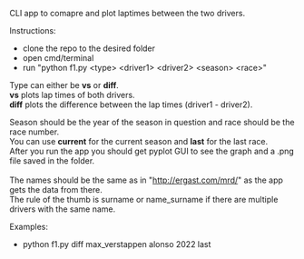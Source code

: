 CLI app to comapre and plot laptimes between the two drivers.

Instructions:
- clone the repo to the desired folder <br>
- open cmd/terminal <br>
- run "python f1.py \<type\> \<driver1\> \<driver2\> \<season\> \<race\>" <br>

Type can either be **vs** or **diff**. <br>
**vs** plots lap times of both drivers. <br>
**diff** plots the difference between the lap times (driver1 - driver2). <br>

Season should be the year of the season in question and race should be the race number. <br>
You can use **current** for the current season and **last** for the last race. <br>
After you run the app you should get pyplot GUI to see the graph and a .png file saved in the folder. <br>
<br>
The names should be the same as in "http://ergast.com/mrd/" as the app gets the data from there. <br>
The rule of the thumb is surname or name_surname if there are multiple drivers with the same name.<br>

Examples:
- python f1.py diff max_verstappen alonso 2022 last




  
